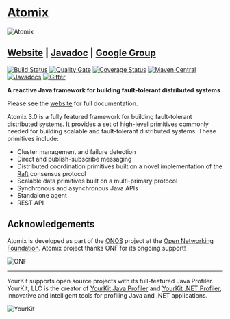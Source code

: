 # [Atomix][Website]

![Atomix](http://atomix.io/assets/img/logos/atomix-medium.png)

## [Website][Website] | [Javadoc][Javadoc] | [Google Group][Google Group]

[![Build Status](https://travis-ci.org/atomix/atomix.svg?branch=master)](https://travis-ci.org/atomix/atomix)
[![Quality Gate](https://sonarcloud.io/api/project_badges/measure?project=io.atomix%3Aatomix-parent&metric=alert_status)](https://sonarcloud.io/dashboard?id=io.atomix%3Aatomix-parent)
[![Coverage Status](https://coveralls.io/repos/github/atomix/atomix/badge.svg?branch=master)](https://coveralls.io/github/atomix/atomix?branch=master)
[![Maven Central](https://maven-badges.herokuapp.com/maven-central/io.atomix/atomix/badge.svg?cache=foo)](https://maven-badges.herokuapp.com/maven-central/io.atomix/atomix)
[![Javadocs](http://www.javadoc.io/badge/io.atomix/atomix.svg)](https://atomix.io/docs/latest/api/)
[![Gitter](https://img.shields.io/badge/GITTER-join%20chat-green.svg)](https://gitter.im/atomix/atomix)

**A reactive Java framework for building fault-tolerant distributed systems**

Please see the [website][Website] for full documentation.

Atomix 3.0 is a fully featured framework for building fault-tolerant distributed systems. It provides a set of high-level primitives commonly needed for building scalable and fault-tolerant distributed systems. These primitives include:
* Cluster management and failure detection
* Direct and publish-subscribe messaging
* Distributed coordination primitives built on a novel implementation of the [Raft][Raft] consensus protocol
* Scalable data primitives built on a multi-primary protocol
* Synchronous and asynchronous Java APIs
* Standalone agent
* REST API

## Acknowledgements

Atomix is developed as part of the [ONOS][ONOS] project at the [Open Networking Foundation][ONF]. Atomix project thanks ONF for its ongoing support!

![ONF](https://3vf60mmveq1g8vzn48q2o71a-wpengine.netdna-ssl.com/wp-content/uploads/2017/06/onf-logo.jpg)

----

YourKit supports open source projects with its full-featured Java Profiler.
YourKit, LLC is the creator of [YourKit Java Profiler](https://www.yourkit.com/java/profiler/)
and [YourKit .NET Profiler](https://www.yourkit.com/.net/profiler/),
innovative and intelligent tools for profiling Java and .NET applications.

![YourKit](https://www.yourkit.com/images/yklogo.png)

[Website]: https://atomix.io
[Google Group]: https://groups.google.com/forum/#!forum/atomixio
[Javadoc]: http://atomix.io/docs/latest/api/
[Raft]: https://raft.github.io/
[ONF]: https://www.opennetworking.org/
[ONOS]: http://onosproject.org/
